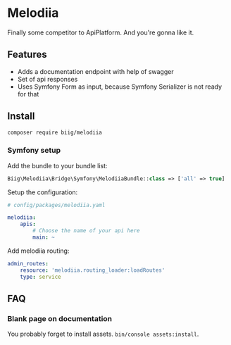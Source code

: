 Melodiia
========

Finally some competitor to ApiPlatform. And you're gonna like it.


Features
--------

- Adds a documentation endpoint with help of swagger
- Set of api responses
- Uses Symfony Form as input, because Symfony Serializer is not ready for that

Install
-------

```bash
composer require biig/melodiia
```

### Symfony setup

Add the bundle to your bundle list:

```php
Biig\Melodiia\Bridge\Symfony\MelodiiaBundle::class => ['all' => true]
```

Setup the configuration:

```yaml
# config/packages/melodiia.yaml

melodiia:
    apis:
        # Choose the name of your api here
        main: ~
```

Add melodiia routing:

```yaml
admin_routes:
    resource: 'melodiia.routing_loader:loadRoutes'
    type: service
```


FAQ
---

### Blank page on documentation

You probably forget to install assets. `bin/console assets:install`.
